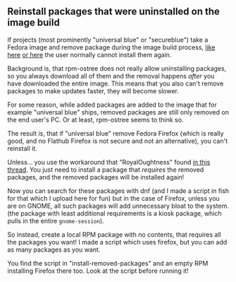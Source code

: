 ## Reinstall packages that were uninstalled on the image build
If projects (most prominently "universal blue" or "secureblue") take a Fedora image and remove package during the image build process, [like here](https://github.com/secureblue/secureblue/blob/d6897883057c02cec51330aa96611a1499f6cc32/recipes/common/desktop-packages.yml#L29) [or here](https://github.com/ublue-os/bluefin/blob/1c46a452d8690fe2464cbaf73073e63fe0a73ea3/packages.json#L171) the user normally cannot install them again.

Background is, that rpm-ostree does not really allow uninstalling packages, so you always download all of them and the removal happens *after* you have downloaded the entire image. This means that you also can't remove packages to make updates faster, they will become slower.

For some reason, while added packages are added to the image that for example "universal blue" ships, removed packages are still only removed on the end user's PC. Or at least, rpm-ostree seems to think so.

The result is, that if "universal blue" remove Fedora Firefox (which is really good, and no Flathub Firefox is not secure and not an alternative), you can't reinstall it.

Unless... you use the workaround that "RoyalOughtness" found [in this thread](https://github.com/coreos/rpm-ostree/issues/4554#issuecomment-2453664741). You just need to install a package that *requires* the removed packages, and the removed packages will be installed again!

Now you can search for these packages with dnf (and I made a script in fish for that which I upload here for fun) but in the case of Firefox, unless you are on GNOME, all such packages will add unnecessary bloat to the system. (the package with least additional requirements is a kiosk package, which pulls in the entire `gnome-session`).

So instead, create a local RPM package with no contents, that requires all the packages you want! I made a script which uses firefox, but you can add as many packages as you want.

You find the script in "install-removed-packages" and an empty RPM installing Firefox there too. Look at the script before running it!
